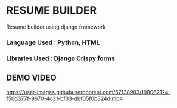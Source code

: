 # RESUME BUILDER
Resume builder using django framework
### Language Used : Python, HTML
### Libraries Used : Django Crispy forms

## DEMO VIDEO
https://user-images.githubusercontent.com/57138983/198062124-f50d377f-9670-4c31-bf33-dbf05f0b324d.mp4

